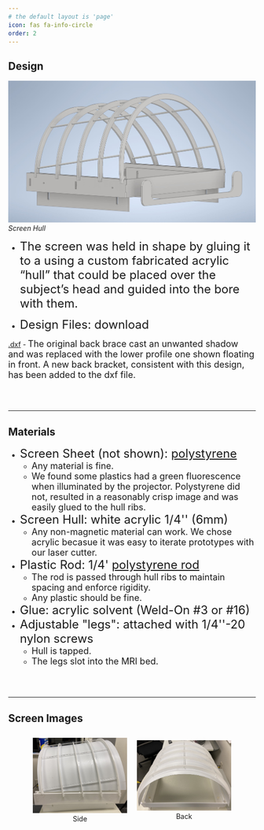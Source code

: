 ```yaml
---
# the default layout is 'page'
icon: fas fa-info-circle
order: 2
---
```


## **Design**
![screen hull](/images/ScreenHull.JPG)
_Screen Hull_
- <span style="font-size: 24px;"> The screen was held in shape by gluing it to a using a custom fabricated acrylic “hull” that could be placed over the subject’s head and guided into the bore with them.

- <span style="font-size: 24px;"> Design Files: download
<!-- <a href="https://github.com/jpark203/full-field-neuroimaging/raw/main/designFiles/2020FlatDesign.ipt" download> .ipt</a> -->
<a href="https://github.com/jpark203/full-field-neuroimaging/raw/main/designFiles/screenHull.zip" download> .dxf</a>
    - <span style="font-size: 18px;"> The original back brace cast an unwanted shadow and was replaced with the lower profile one shown floating in front. A new back bracket, consistent with this design, has been added to the dxf file. </span>


<br><br>
- - -
## **Materials**
- <span style="font-size: 24px;"> Screen Sheet (not shown): [polystyrene](https://www.mcmaster.com/8734K39/)</span>
    - <span style="font-size: 18px;"> Any material is fine. </span>
    - <span style="font-size: 18px;"> We found some plastics had a green fluorescence when illuminated by the projector. Polystyrene did not, resulted in a reasonably crisp image and was easily glued to the hull ribs. </span>
- <span style="font-size: 24px;"> Screen Hull: white acrylic 1/4'' (6mm)</span>
    - <span style="font-size: 18px;"> Any non-magnetic material can work. We chose acrylic becasue it was easy to iterate prototypes with our laser cutter. </span>
- <span style="font-size: 24px;"> Plastic Rod: 1/4' [polystyrene rod](https://www.mcmaster.com/8720K32/) </span>
    - <span style="font-size: 18px;"> The rod is passed through hull ribs to maintain spacing and enforce rigidity. </span>
    - <span style="font-size: 18px;"> Any plastic should be fine. </span>
- <span style="font-size: 24px;"> Glue: acrylic solvent (Weld-On #3 or #16)</span>
- <span style="font-size: 24px;"> Adjustable "legs": attached with 1/4''-20 nylon screws </span>
    - <span style="font-size: 18px;"> Hull is tapped. </span>
    - <span style="font-size: 18px;"> The legs slot into the MRI bed. </span>


<br><br>
- - -
## **Screen Images**
<figure style="display: flex; align-items: center;">
  <div style="padding: 10px;">
    <img src="/images/screen-side.jpeg" alt="Image 1" style="width: 100%; height: auto;">
    <figcaption style="text-align: center;">Side</figcaption>
  </div>
  <div style="padding: 10px;">
    <img src="/images/screen-backUpper.jpeg" alt="Image 2" style="width: 100%; height: auto;">
    <figcaption style="text-align: center;">Back</figcaption>
  </div>
</figure>

